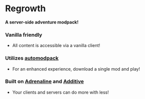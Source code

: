 # Regrowth
**A server-side adventure modpack!**

### Vanilla friendly
- All content is accessible via a vanilla client!

### Utilizes [automodpack](https://modrinth.com/mod/automodpack)
- For an enhanced experience, download a single mod and play!

### Built on [Adrenaline](https://modrinth.com/modpack/adrenaline) and [Additive](https://modrinth.com/modpack/additive)
- Your clients and servers can do more with less!
